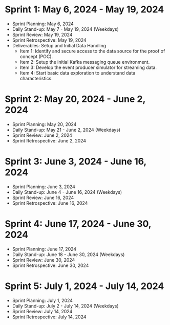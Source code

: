 # Sprint 1: May 6, 2024 - May 19, 2024
- Sprint Planning: May 6, 2024
- Daily Stand-up: May 7 - May 19, 2024 (Weekdays)
- Sprint Review: May 19, 2024
- Sprint Retrospective: May 19, 2024
- Deliverables: Setup and Initial Data Handling
  - Item 1: Identify and secure access to the data source for the proof of concept (POC).
  - Item 2: Setup the initial Kafka messaging queue environment.
  - Item 3: Develop the event producer simulator for streaming data.
  - Item 4: Start basic data exploration to understand data characteristics.
# Sprint 2: May 20, 2024 - June 2, 2024
- Sprint Planning: May 20, 2024
- Daily Stand-up: May 21 - June 2, 2024 (Weekdays)
- Sprint Review: June 2, 2024
- Sprint Retrospective: June 2, 2024
# Sprint 3: June 3, 2024 - June 16, 2024
- Sprint Planning: June 3, 2024
- Daily Stand-up: June 4 - June 16, 2024 (Weekdays)
- Sprint Review: June 16, 2024
- Sprint Retrospective: June 16, 2024
# Sprint 4: June 17, 2024 - June 30, 2024
- Sprint Planning: June 17, 2024
- Daily Stand-up: June 18 - June 30, 2024 (Weekdays)
- Sprint Review: June 30, 2024
- Sprint Retrospective: June 30, 2024
# Sprint 5: July 1, 2024 - July 14, 2024
- Sprint Planning: July 1, 2024
- Daily Stand-up: July 2 - July 14, 2024 (Weekdays)
- Sprint Review: July 14, 2024
- Sprint Retrospective: July 14, 2024

